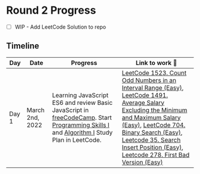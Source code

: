 # Round 2 Progress 

- [ ] WIP - Add LeetCode Solution to repo

## Timeline

|**Day**|**Date**|**Progress**| **Link to work :link:**|
|-----------|------------|----------------|-----------------------|
|Day 1|March 2nd, 2022|Learning JavaScript ES6 and review Basic JavaScript in [freeCodeCamp](https://www.freecodecamp.org/learn/javascript-algorithms-and-data-structures/#es6). Start [Programming Skills I](https://leetcode.com/study-plan/programming-skills/?progress=d0c4tfi) and [Algorithm I](https://leetcode.com/study-plan/algorithm/?progress=d0cydcg) Study Plan in LeetCode. |[LeetCode 1523. Count Odd Numbers in an Interval Range (Easy)](https://leetcode.com/submissions/detail/651638380/), [LeetCode 1491. Average Salary Excluding the Minimum and Maximum Salary (Easy)](https://leetcode.com/submissions/detail/651646379/), [LeetCode 704. Binary Search (Easy)](https://leetcode.com/submissions/detail/651984404/), [Leetcode 35. Search Insert Position (Easy)](https://leetcode.com/submissions/detail/652036390/), [Leetcode 278. First Bad Version (Easy)](https://leetcode.com/submissions/detail/652030932/)|
